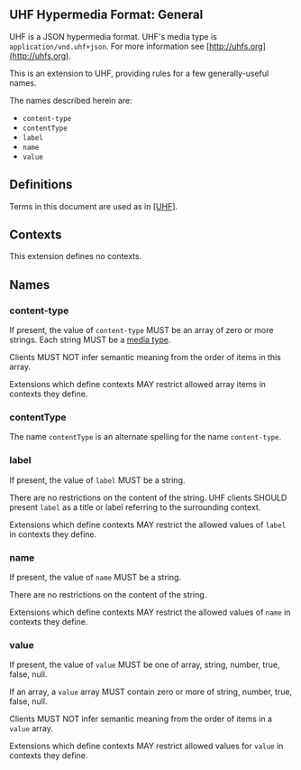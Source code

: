 ## UHF Hypermedia Format: General

UHF is a JSON hypermedia format.  UHF's media type is `application/vnd.uhf+json`.  For more information see [http://uhfs.org](http://uhfs.org).

This is an extension to UHF, providing rules for a few generally-useful names.

The names described herein are:

- `content-type`
- `contentType`
- `label`
- `name`
- `value`

## Definitions

Terms in this document are used as in [[UHF]](http://uhfs.org/uhf).

## Contexts

This extension defines no contexts.

## Names

### content-type

If present, the value of `content-type` MUST be an array of zero or more strings. Each string MUST be a [media type](https://tools.ietf.org/html/rfc2046).

Clients MUST NOT infer semantic meaning from the order of items in this array.

Extensions which define contexts MAY restrict allowed array items in contexts they define.

### contentType

The name `contentType` is an alternate spelling for the name `content-type`.

### label

If present, the value of `label` MUST be a string.

There are no restrictions on the content of the string.   UHF clients SHOULD present `label` as a title or label referring to the surrounding context.

Extensions which define contexts MAY restrict the allowed values of `label` in contexts they define.

### name

If present, the value of `name` MUST be a string.

There are no restrictions on the content of the string.

Extensions which define contexts MAY restrict the allowed values of `name` in contexts they define.

### value

If present, the value of `value` MUST be one of array, string, number, true, false, null.

If an array, a `value` array MUST contain zero or more of string, number, true, false, null.

Clients MUST NOT infer semantic meaning from the order of items in a `value` array.

Extensions which define contexts MAY restrict allowed values for `value` in contexts they define.

